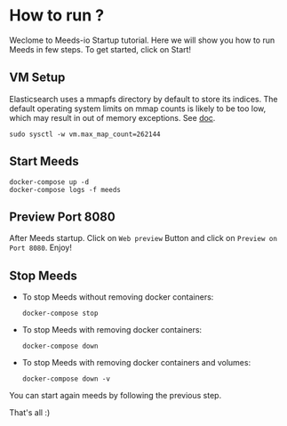 # How to run ?

Weclome to Meeds-io Startup tutorial. Here we will show you how to run Meeds in few steps. To get started, click on Start!

## VM Setup
Elasticsearch uses a mmapfs directory by default to store its indices. The default operating system limits on mmap counts is likely to be too low, which may result in out of memory exceptions. See [doc](https://www.elastic.co/guide/en/elasticsearch/reference/current/vm-max-map-count.html).
```
sudo sysctl -w vm.max_map_count=262144
```
## Start Meeds
```
docker-compose up -d
docker-compose logs -f meeds
```
## Preview Port 8080
After Meeds startup. Click on `Web preview` Button and click on `Preview on Port 8080`. Enjoy!

## Stop Meeds
 - To stop Meeds without removing docker containers:
    ```
    docker-compose stop
    ```
 - To stop Meeds with removing docker containers:
    ```
    docker-compose down
    ```
 - To stop Meeds with removing docker containers and volumes:
    ```
    docker-compose down -v
    ```
You can start again meeds by following the previous step.

That's all :)